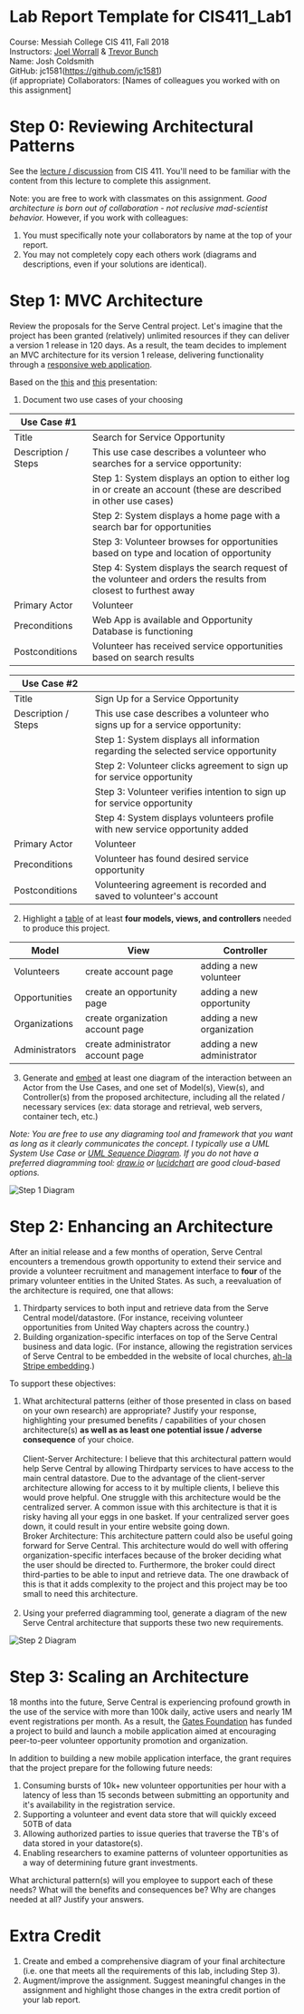 # Lab Report Template for CIS411_Lab1
Course: Messiah College CIS 411, Fall 2018
<br>
Instructors: [Joel Worrall](https://github.com/tangollama) & [Trevor Bunch](https://github.com/trevordbunch)
<br>
Name: Josh Coldsmith
<br>
GitHub: jc1581(https://github.com/jc1581)
<br>
(if appropriate) Collaborators: [Names of colleagues you worked with on this assignment]


# Step 0: Reviewing Architectural Patterns
See the [lecture / discussion](https://docs.google.com/presentation/d/1nUcy63FWPFYO3OJmERJpMjEtdaFtaIBbuUkpmNRVRas/edit#slide=id.g45345bd5ea_0_136) from CIS 411. You'll need to be familiar with the content from this lecture to complete this assignment.

Note: you are free to work with classmates on this assignment. _Good architecture is born out of collaboration - not reclusive mad-scientist behavior._ However, if you work with colleagues:

1. You must specifically note your collaborators by name at the top of your report.
2. You may not completely copy each others work (diagrams and descriptions, even if your solutions are identical).

# Step 1: MVC Architecture
Review the proposals for the Serve Central project. Let's imagine that the project has been granted (relatively) unlimited resources if they can deliver a version 1 release in 120 days. As a result, the team decides to implement an MVC architecture for its version 1 release, delivering functionality through a [responsive web application](https://en.wikipedia.org/wiki/Responsive_web_design). 

Based on the [this](https://docs.google.com/presentation/d/1UnU0xU0wF1l8pAB8trtLpdM0yuskx66jTFJzd64nsjU/edit#slide=id.g439b9c6866_2_53) and [this](https://docs.google.com/presentation/d/1-VZfAFoBVr6ijNepKAtRA7JoAQsV2Jlbf2l1WPDMhI0/edit) presentation:

1) Document two use cases of your choosing

| Use Case #1 | |
|---|---|
| Title | Search for Service Opportunity |
| Description / Steps | This use case describes a volunteer who searches for a service opportunity: |
|   | Step 1: System displays an option to either log in or create an account (these are described in other use cases) |
|   | Step 2: System displays a home page with a search bar for opportunities |
|   | Step 3: Volunteer browses for opportunities based on type and location of opportunity |
|   | Step 4: System displays the search request of the volunteer and orders the results from closest to furthest away |
| Primary Actor | Volunteer |
| Preconditions | Web App is available and Opportunity Database is functioning |
| Postconditions | Volunteer has received service opportunities based on search results |

| Use Case #2 | |
|---|---|
| Title | Sign Up for a Service Opportunity |
| Description / Steps | This use case describes a volunteer who signs up for a service opportunity: |
|   | Step 1: System displays all information regarding the selected service opportunity |
|   | Step 2: Volunteer clicks agreement to sign up for service opportunity |
|   | Step 3: Volunteer verifies intention to sign up for service opportunity |
|   | Step 4: System displays volunteers profile with new service opportunity added |
| Primary Actor | Volunteer |
| Preconditions | Volunteer has found desired service opportunity |
| Postconditions | Volunteering agreement is recorded and saved to volunteer's account |


2) Highlight a [table](https://www.tablesgenerator.com/markdown_tables) of at least **four models, views, and controllers** needed to produce this project.

| Model | View | Controller |
|---|---|---|
| Volunteers | create account page | adding a new volunteer |
| Opportunities | create an opportunity page | adding a new opportunity |
| Organizations | create organization account page | adding a new organization |
| Administrators | create administrator account page | adding a new administrator |

3) Generate and [embed](https://github.com/adam-p/markdown-here/wiki/Markdown-Cheatsheet#images) at least one diagram of the interaction between an Actor from the Use Cases, and one set of Model(s), View(s), and Controller(s) from the proposed architecture, including all the related / necessary services (ex: data storage and retrieval, web servers, container tech, etc.)

_Note: You are free to use any diagraming tool and framework that you want as long as it clearly communicates the concept. I typically use a UML System Use Case or [UML Sequence Diagram](https://www.uml-diagrams.org/index-examples.html).  If you do not have a preferred diagramming tool: [draw.io](http://draw.io) or [lucidchart](http://lucidchart.com) are good cloud-based options._

![Step 1 Diagram](cis411_lab1_Step1_Diagram.png "Step 1 Diagram")

# Step 2: Enhancing an Architecture
After an initial release and a few months of operation, Serve Central encounters a tremendous growth opportunity to extend their service and provide a volunteer recruitment and management interface to __four__ of the primary volunteer entities in the United States. As such, a reevaluation of the architecture is required, one that allows:

1. Thirdparty services to both input and retrieve data from the Serve Central model/datastore. (For instance, receiving volunteer opportunities from United Way chapters across the country.)
2. Building organization-specific interfaces on top of the Serve Central business and data logic. (For instance, allowing the registration services of Serve Central to be embedded in the website of local churches, [ah-la Stripe embedding](https://stripe.com/payments/elements).)

To support these objectives:
1. What architectural patterns (either of those presented in class on based on your own research) are appropriate? Justify your response, highlighting your presumed benefits / capabilities of your chosen architecture(s) **as well as as least one potential issue / adverse consequence** of your choice. <br> <br>
    Client-Server Architecture: I believe that this architectural pattern would help Serve Central by allowing Thirdparty services to have access to the main central datastore. Due to the advantage of the client-server architecture allowing for access to it by multiple clients, I believe this would prove helpful. One struggle with this architecture would be the centralized server. A common issue with this architecture is that it is risky having all your eggs in one basket. If your centralized server goes down, it could result in your entire website going down. <br>
    Broker Architecture: This architecture pattern could also be useful going forward for Serve Central. This architecture would do well with offering organization-specific interfaces because of the broker deciding what the user should be directed to. Furthermore, the broker could direct third-parties to be able to input and retrieve data. The one drawback of this is that it adds complexity to the project and this project may be too small to need this architecture. <br> <br>
2. Using your preferred diagramming tool, generate a diagram of the new Serve Central architecture that supports these two new requirements.

![Step 2 Diagram](cis411_lab1_Step2_Diagram.png "Step 2 Diagram")

# Step 3: Scaling an Architecture
18 months into the future, Serve Central is experiencing profound growth in the use of the service with more than 100k daily, active users and nearly 1M event registrations per month. As a result, the [Gates Foundation](https://www.gatesfoundation.org/) has funded a project to build and launch a mobile application aimed at encouraging peer-to-peer volunteer opportunity promotion and organization. 

In addition to building a new mobile application interface, the grant requires that the project prepare for the following future needs:

1. Consuming bursts of 10k+ new volunteer opportunities per hour with a latency of less than 15 seconds between submitting an opportunity and it's availability in the registration service.
2. Supporting a volunteer and event data store that will quickly exceed 50TB of data
3. Allowing authorized parties to issue queries that traverse the TB's of data stored in your datastore(s).
4. Enabling researchers to examine patterns of volunteer opportunities as a way of determining future grant investments.

What archictural pattern(s) will you employee to support each of these needs? What will the benefits and consequences be? Why are changes needed at all? Justify your answers.

# Extra Credit
1. Create and embed a comprehensive diagram of your final architecture (i.e. one that meets all the requirements of this lab, including Step 3).
2. Augment/improve the assignment. Suggest meaningful changes in the assignment and highlight those changes in the extra credit portion of your lab report.

